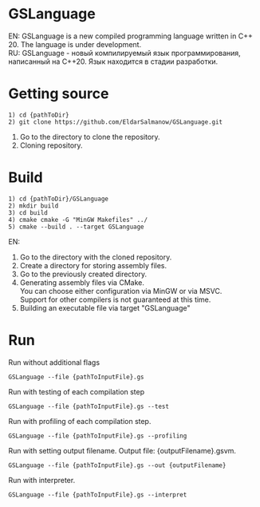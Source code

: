 # GSLanguage
EN: GSLanguage is a new compiled programming language written in C++ 20. The language is under development.<br>
RU: GSLanguage - новый компилируемый язык программирования, написанный на C++20. Язык находится в стадии разработки.

# Getting source
```shell
1) cd {pathToDir}
2) git clone https://github.com/EldarSalmanow/GSLanguage.git
```
1. Go to the directory to clone the repository.
2. Cloning repository.

# Build
```shell
1) cd {pathToDir}/GSLanguage
2) mkdir build
3) cd build
4) cmake cmake -G "MinGW Makefiles" ../
5) cmake --build . --target GSLanguage
```
EN:
1. Go to the directory with the cloned repository.
2. Create a directory for storing assembly files.
3. Go to the previously created directory.
4. Generating assembly files via CMake.<br>You can choose either configuration via MinGW or via MSVC.<br>Support for other compilers is not guaranteed at this time.
5. Building an executable file via target "GSLanguage"

# Run
Run without additional flags
```shell
GSLanguage --file {pathToInputFile}.gs
```

Run with testing of each compilation step
```shell
GSLanguage --file {pathToInputFile}.gs --test
```

Run with profiling of each compilation step.
```shell
GSLanguage --file {pathToInputFile}.gs --profiling
```

Run with setting output filename. Output file: {outputFilename}.gsvm.
```shell
GSLanguage --file {pathToInputFile}.gs --out {outputFilename}
```

Run with interpreter.
```shell
GSLanguage --file {pathToInputFile}.gs --interpret
```
